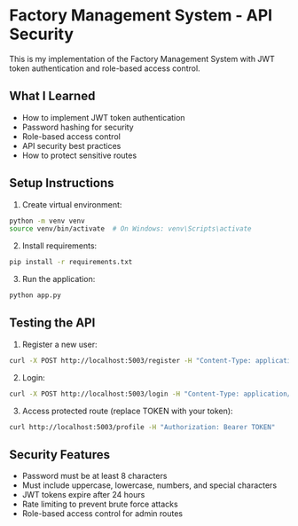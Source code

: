 # Factory Management System - API Security

This is my implementation of the Factory Management System with JWT token authentication and role-based access control.

## What I Learned
- How to implement JWT token authentication
- Password hashing for security
- Role-based access control
- API security best practices
- How to protect sensitive routes

## Setup Instructions

1. Create virtual environment:
```bash
python -m venv venv
source venv/bin/activate  # On Windows: venv\Scripts\activate
```

2. Install requirements:
```bash
pip install -r requirements.txt
```

3. Run the application:
```bash
python app.py
```

## Testing the API

1. Register a new user:
```bash
curl -X POST http://localhost:5003/register -H "Content-Type: application/json" -d '{"username": "testuser", "password": "TestPass123!"}'
```

2. Login:
```bash
curl -X POST http://localhost:5003/login -H "Content-Type: application/json" -d '{"username": "testuser", "password": "TestPass123!"}'
```

3. Access protected route (replace TOKEN with your token):
```bash
curl http://localhost:5003/profile -H "Authorization: Bearer TOKEN"
```

## Security Features
- Password must be at least 8 characters
- Must include uppercase, lowercase, numbers, and special characters
- JWT tokens expire after 24 hours
- Rate limiting to prevent brute force attacks
- Role-based access control for admin routes
